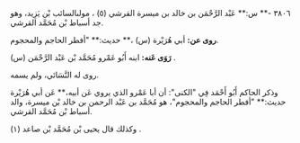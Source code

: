 ٣٨٠٦ -** س:** عَبْد الرَّحْمَن بن خالد بن ميسرة القرشي (٥) ، مولىالسائب بْن يَزِيد، وهو جد أسباط بْن مُحَمَّد القرشي.

**روى عن:** أبي هُرَيْرة (س) ،** حديث:** "أفطر الحاجم والمحجوم.

**رَوَى عَنه:** ابنه أَبُو عَمْرو مُحَمَّد بْن عَبْد الرَّحْمَن (س) .

روى له النَّسَائي، ولم يسمه.

وذكر الحاكم أَبُو أَحْمَد فِي "الكنى": أن أبا عَمْرو الذي يروي عَن أبيه،** عَن أبي هُرَيْرة حديث:** "أفطر الحاجم والمحجوم"، هو مُحَمَّد بن عَبْد الرحمن بن خالد بْن ميسرة، والد أسباط بْن مُحَمَّد القرشي.

وكذلك قال يحيى بْن مُحَمَّد بْن صاعد (١) .